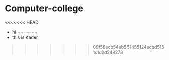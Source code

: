# Computer-college
<<<<<<< HEAD

- hi
=======
- this is Kader
>>>>>>> 09f56ecb54eb551455124ecbd5151c1d2d248278
